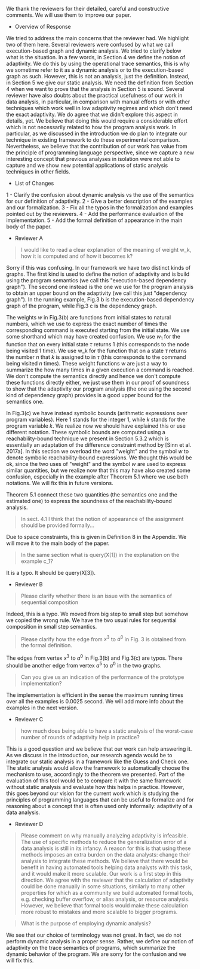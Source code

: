 
We thank the reviewers for their detailed, careful and constructive
comments. We will use them to improve our paper.

* Overview of Response

We tried to address the main concerns that the reviewer had. We
highlight two of them here.
Several reviewers were confused by what we call execution-based graph
and dynamic analysis. We tried to clarify below what is the
situation. In a few words, in Section 4 we define the notion of
adaptivity. We do this by using the operational trace semantics, this
is why we sometime refer to it as a dynamic analysis or to the
execution-based graph as such. However, this is not an analysis, just
the definition. Instead, in Section 5 we give our static analysis. We
need the definition from Section 4 when we want to prove that the
analysis in Section 5 is sound.
Several reviewer have also doubts about the practical usefulness of
our work in data analysis, in particular, in comparison with manual
efforts or with other techniques which work well in low adaptivity
regimes and which don't need the exact adaptivity. We do agree that we
didn't explore this aspect in details, yet. We believe that doing this
would require a considerable effort which is not necessarily related
to how the program analysis work. In particular, as we discussed in
the introduction we do plan to integrate our technique in existing
framework to do these experimental comparison. Nevertheless, we
believe that the contribution of our work has value from the principle
of programming language perspective, since we capture a new
interesting concept that previous analyses in isolation were not able
to capture and we show new potential applications of static analysis
techniques in other fields.

* List of Changes

1 - Clarify the confusion about dynamic analysis vs the use of the
semantics for our definition of adaptivity.
2 - Give a better description of the examples and our formalization.
3 - Fix all the typos in the formalization and examples pointed out by the reviewers.
4 - Add the performance evaluation of the implementation.
5 - Add the formal definition of appearance in the main body of the paper.


* Reviewer A

> I would like to read a clear explanation of the meaning of weight
w_k, how it is computed and of how it becomes k?

Sorry if this was confusing. In our framework we have two distinct
kinds of graphs. The first kind is used to define the notion of
adaptivity and is build using the program semantics (we call this
"execution-based dependency graph"). The second one instead is the one
we use for the program analysis to obtain an upper bound on the
adaptivity (we call this just "dependency graph").  In the running
example, Fig.3 b is the execution-based dependency graph of the
program, while Fig.3 c is the dependency graph.

The weights $w$ in Fig.3(b) are functions from initial states to
natural numbers, which we use to express the exact number of times the
corresponding command is executed starting from the initial state.  We
use some shorthand which may have created confusion. We use $w_1$ for
the function that on every initial state $\tau$ returns 1 (this
corresponds to the node being visited 1 time). We use w_k for the
function that on a state $\tau$ returns the number $n$ that $k$ is
assigned to in $\tau$ (this corresponds to the command being visited
$n$ times). These weight functions $w$ are just a way to summarize the
how many times in a given execution a command is reached. We don't
compute the semantics directly and hence we don't compute these
functions directly either, we just use them in our proof of soundness
to show that the adaptivity our program analysis (the one using the
second kind of dependency graph) provides is a good upper bound for
the semantics one.

In Fig.3(c) we have instead symbolic bounds (arithmetic expressions
over program variables). Here $1$ stands for the integer $1$, while
$k$ stands for the program variable $k$. We realize now we should have
explained this or use different notation. These symbolic bounds are
computed using a reachability-bound technique we present in Section
5.3.2 which is essentially an adaptation of the difference constraint
method by [Sinn et al. 2017a]. In this section we overload the word
"weight" and the symbol $w$ to denote symbolic reachability-bound
expressions. We thought this would be ok, since the two uses of
"weight" and the symbol $w$ are used to express similar quantities,
but we realize now that this may have also created some confusion,
especially in the example after Theorem 5.1 where we use both
notations. We will fix this in future versions.

Theorem 5.1 connect these two quantities (the semantics one and the
estimated one) to express the soundness of the reachability-bound
analysis.

> In sect. 4.1 I think that the notion of appearance of the assignment
  should be provided formally...

Due to space constraints, this is given in Definition 8 in the
Appendix. We will move it to the main body of the paper.

>In the same section what is query(X[1]) in the explanation on the
 example c_1?

It is a typo. It should be  query(X[3]).

* Reviewer B

> Please clarify whether there is an issue with the semantics 
 of sequential composition

Indeed, this is a typo. We moved from big step to small step but 
somehow we copied the wrong rule. We have the two usual rules for 
sequential composition in small step semantics. 

> Please clarify how the edge from $x^3$ to $a^0$ in Fig. 3 is obtained from the formal definition.

The edges from vertex $x^3$ to $a^0$ in Fig.3(b) and Fig.3(c) are
typos. There should be another edge from vertex $a^5$ to $a^0$ in the
two graphs.

> Can you give us an indication of the performance of the prototype implementation?

The implementation is efficient in the sense the maximum running times
over all the examples is 0.0025 second. We will add more info about
the examples in the next version.


* Reviewer C

> how much does being able to have a static analysis of the worst-case
  number of rounds of adaptivity help in practice?

This is a good question and we believe that our work can help
answering it. As we discuss in the introduction, our research agenda
would be to integrate our static analysis in a framework like the
Guess and Check one. The static analysis would allow the framework to
automatically choose the mechanism to use, accordingly to the theorem
we presented. Part of the evaluation of this tool would be to compare
it with the same framework without static analysis and evaluate how
this helps in practice. However, this goes beyond our vision for the
current work which is studying the principles of programming languages
that can be useful to formalize and for reasoning about a concept that 
is often used only informally: adaptivity of a data analysis.


* Reviewer D

> Please comment on why manually analyzing adaptivity is infeasible.
The use of specific methods to reduce the generalization error of a
data analysis is still in its infancy. A reason for this is that using
these methods imposes an extra burden on the data analysts: change
their analysis to integrate these methods. We believe that there would
be benefit in having automated tools helping data analysts with this
task, and it would make it more scalable. Our work is a first step in
this direction.
We agree with the reviewer that the calculation of adaptivity could be
done manually in some situations, similarly to many other properties
for which as a community we build automated formal tools,
e.g. checking buffer overflow, or alias analysis, or resource
analysis. However, we believe that formal tools would make these
calculation more robust to mistakes and more scalable to bigger
programs.

> What is the purpose of employing dynamic analysis?

We see that our choice of terminology was not great. In fact, we do
not perform dynamic analysis in a proper sense. Rather, we define our
notion of adaptivity on the trace semantics of programs, which
summarize the dynamic behavior of the program. We are sorry for the
confusion and we will fix this.


